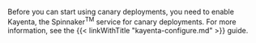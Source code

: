 Before you can start using canary deployments, you need to enable Kayenta, the Spinnaker<sup>TM</sup> service for canary deployments. For more information, see the {{< linkWithTitle "kayenta-configure.md" >}} guide.